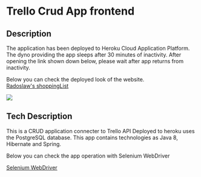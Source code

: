 # Trello Crud App frontend

## Description

The application has been deployed to Heroku Cloud Application Platform. The dyno providing the app sleeps after 30 minutes of inactivity.
After opening the link shown down below, please wait after app returns from inactivity.

Below you can check the deployed look of the website.  
[Radoslaw's shoppingList](https://radoslaw-lazur.github.io/) 

![](https://zapodaj.net/images/956c2edb3a509.png)

## Tech Description

This is a CRUD application connecter to Trello API
Deployed to heroku uses the PostgreSQL database. 
This app contains technologies as Java 8, Hibernate and Spring.

Below you can check the app operation with Selenium WebDriver

[Selenium WebDriver](https://drive.google.com/file/d/1d_wUwy10bMoTb85XuZVrY8KstOkzUrWA/view?usp=sharing)  


